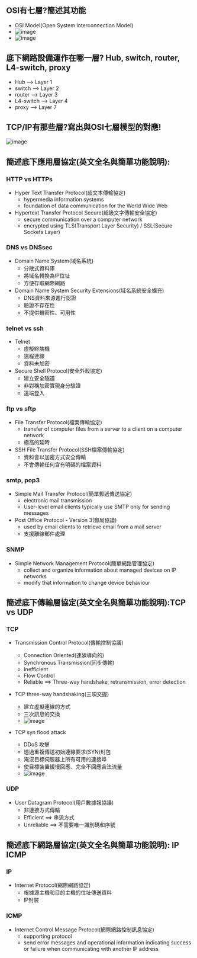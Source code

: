 ## OSI有七層?簡述其功能
  - OSI Model(Open System Interconnection Model)
  - ![image](https://user-images.githubusercontent.com/91240048/200502928-5130deb9-0fdf-40e6-b7ec-f3a4294ac3bd.png)
  - ![image](https://user-images.githubusercontent.com/91240048/199176398-f2ef0859-99ef-4acb-a467-8ddd9b47d3d6.png)

## 底下網路設備運作在哪一層? Hub, switch, router, L4-switch, proxy
  - Hub --> Layer 1
  - switch --> Layer 2
  - router --> Layer 3
  - L4-switch --> Layer 4
  - proxy --> Layer 7

## TCP/IP有那些層?寫出與OSI七層模型的對應!
![image](https://user-images.githubusercontent.com/91240048/199180030-8c764bc4-4d9b-4e79-bc9e-a7973881dde0.png)

## 簡述底下應用層協定(英文全名與簡單功能說明):
### HTTP vs HTTPs
-  Hyper Text Transfer Protocol(超文本傳輸協定)
    -  hypermedia information systems
    -  foundation of data communication for the World Wide Web
 -  Hypertext Transfer Protocol Secure(超級文字傳輸安全協定)
    -  secure communication over a computer network
    -  encrypted using  TLS(Transport Layer Security) / SSL(Secure Sockets Layer)

### DNS vs DNSsec
-  Domain Name System(域名系統)
    -  分散式資料庫
    -  將域名轉換為IP位址
    -  方便存取網際網路
- Domain Name System Security Extensions(域名系統安全擴充)
    - DNS資料來源進行認證
    - 驗證不存在性
    - 不提供機密性、可用性

### telnet vs ssh
- Telnet
  - 虛擬終端機
  - 遠程連線
  - 資料未加密
- Secure Shell Protocol(安全外殼協定)
  - 建立安全隧道
  - 非對稱加密實現身分驗證
  - 遠端登入

### ftp vs sftp
- File Transfer Protocol(檔案傳輸協定)
  - transfer of computer files from a server to a client on a computer network
  - 極高的延時
- SSH File Transfer Protocol(SSH檔案傳輸協定)
  - 資料會以加密方式安全傳輸
  - 不會傳輸任何含有明碼的檔案資料

### smtp, pop3
- Simple Mail Transfer Protocol(簡單郵遞傳送協定)
  - electronic mail transmission
  - User-level email clients typically use SMTP only for sending messages
- Post Office Protocol - Version 3(郵局協議)
  - used by email clients to retrieve email from a mail server
  - 支援離線郵件處理

### SNMP
- Simple Network Management Protocol(簡單網路管理協定)
  - collect and organize information about managed devices on IP networks
  - modify that information to change device behaviour

## 簡述底下傳輸層協定(英文全名與簡單功能說明):TCP vs UDP
### TCP
- Transmission Control Protocol(傳輸控制協議)
  - Connection Oriented(連線導向的)
  - Synchronous Transmission(同步傳輸)
  - Inefficient
  - Flow Control
  - Reliable ==> Three-way handshake, retransmission, error detection

- TCP three-way handshaking(三項交握)
  - 建立虛擬連線的方式
  - 三次訊息的交換
  - ![image](https://user-images.githubusercontent.com/91240048/200494699-557d21c9-de0f-4f56-8d3b-4ac7723f9da6.png)

- TCP syn flood attack
  - DDoS 攻擊
  - 透過重複傳送初始連線要求(SYN)封包
  - 淹沒目標伺服器上所有可用的連接埠
  - 使目標裝置緩慢回應、完全不回應合法流量
  - ![image](https://user-images.githubusercontent.com/91240048/199211523-a9a7e4a7-23b6-42e3-856a-281043c6a822.png)

### UDP
- User Datagram Protocol(用戶數據報協議)
  - 非連接方式傳輸
  - Efficient ==> 串流方式
  - Unreliable ==> 不需要唯一識別碼和序號

## 簡述底下網路層協定(英文全名與簡單功能說明): IP ICMP
### IP
- Internet Protocol(網際網路協定)
  - 根據源主機和目的主機的位址傳送資料
  - IP封裝

### ICMP
- Internet Control Message Protocol(網際網路控制訊息協定)
  - supporting protocol
  - send error messages and operational information indicating success or failure when communicating with another IP address
